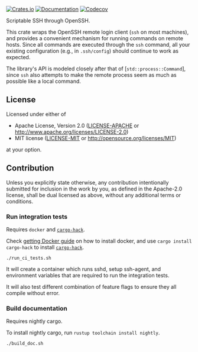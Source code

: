[![Crates.io](https://img.shields.io/crates/v/openssh.svg)](https://crates.io/crates/openssh)
[![Documentation](https://docs.rs/openssh/badge.svg)](https://docs.rs/openssh/)
[![Codecov](https://codecov.io/github/jonhoo/openssh-rs/coverage.svg?branch=master)](https://codecov.io/gh/jonhoo/openssh-rs)

Scriptable SSH through OpenSSH.

This crate wraps the OpenSSH remote login client (`ssh` on most machines), and provides
a convenient mechanism for running commands on remote hosts. Since all commands are executed
through the `ssh` command, all your existing configuration (e.g., in `.ssh/config`) should
continue to work as expected.

The library's API is modeled closely after that of [`std::process::Command`], since `ssh` also
attempts to make the remote process seem as much as possible like a local command.

## License

Licensed under either of

 * Apache License, Version 2.0
   ([LICENSE-APACHE](LICENSE-APACHE) or http://www.apache.org/licenses/LICENSE-2.0)
 * MIT license
   ([LICENSE-MIT](LICENSE-MIT) or http://opensource.org/licenses/MIT)

at your option.

## Contribution

Unless you explicitly state otherwise, any contribution intentionally submitted
for inclusion in the work by you, as defined in the Apache-2.0 license, shall be
dual licensed as above, without any additional terms or conditions.

### Run integration tests

Requires `docker` and [`cargo-hack`].

Check [getting Docker guide](https://docs.docker.com/get-docker/) on how to install docker,
and use `cargo install cargo-hack` to install [`cargo-hack`].

```
./run_ci_tests.sh
```

It will create a container which runs sshd, setup ssh-agent, and environment variables
that are required to run the integration tests.

It will also test different combination of feature flags to ensure they all compile without error.

[`cargo-hack`]: https://github.com/taiki-e/cargo-hack

### Build documentation

Requires nightly cargo.

To install nightly cargo, run `rustup toolchain install nightly`.

```
./build_doc.sh
```
